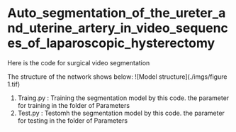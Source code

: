 # Auto_segmentation_of_the_ureter_and_uterine_artery_in_video_sequences_of_laparoscopic_hysterectomy

Here is the code for surgical video segmentation

The structure of the network shows below:
![Model structure](./imgs/figure 1.tif)

1. Traing.py : Training the segmentation model by this code. the parameter for training in the folder of Parameters
2. Test.py   : Testomh the segmentation model by this code. the parameter for testing in the folder of Parameters
